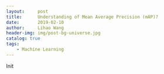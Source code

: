 ```yaml
---
layout:     post
title:      Understanding of Mean Average Precision (mAP)?
date:       2019-02-10
author:     Lihao Wang
header-img: img/post-bg-universe.jpg
catalog: true
tags:
    - Machine Learning
---
```


Init